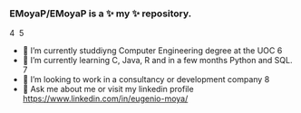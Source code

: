 ### **EMoyaP/EMoyaP** is a ✨ my ✨ repository.
4
​
5
- 🔭 I’m currently studdiyng Computer Engineering degree at the UOC
6
- 🌱 I’m currently learning C, Java, R and in a few months Python and SQL.
7
- 👯 I’m looking to work in a consultancy or development company
8
- 💬 Ask me about me or visit my linkedin profile https://www.linkedin.com/in/eugenio-moya/

<!--
**EMoyaP/EMoyaP** is a ✨ my ✨ repository.

- 🔭 I’m currently studdiyng Computer Engineering degree at the UOC
- 🌱 I’m currently learning C, Java, R and in a few months Python and SQL.
- 👯 I’m looking to work in a consultancy or development company.
- 💬 Ask me about me or visit my linkedin profile https://www.linkedin.com/in/eugenio-moya/

-->
